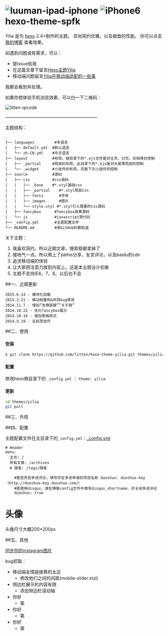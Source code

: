 ![luuman-ipad-iphone](https://raw.githubusercontent.com/luuman/luuman.github.io/master/img/luuman-ipad-iphone.jpg)
![iPhone6](https://raw.githubusercontent.com/luuman/luuman.github.io/master/img/iPhone6-mockup.jpg)
hexo-theme-spfk
================

Yilia 是为 [hexo](https://github.com/tommy351/hexo) 2.4+制作的主题。
崇尚简约优雅，以及极致的性能。 你可以点击 [我的博客](http://litten.github.io/) 查看效果。           
 
如遇到问题或有需求，可以：
* 提issue给我
* 在这篇文章下留言[Hexo主题Yilia](http://litten.github.io/2014/08/31/hexo-theme-yilia/)
* 移动端问题留言[Yilia在移动端适配的一些事](http://litten.github.io/2015/02/23/yilia-on-mobile/)

我都会看到并处理。

如果你想体验手机浏览效果，可以扫一下二维码：

![litten-qrcode](https://cloud.githubusercontent.com/assets/2024949/6349328/51a067fe-bc64-11e4-881c-f68050c50c28.png)

—————————————————————

主题结构：

    .
    ├── languages         #多语言
    |   ├── default.yml  #默认语言
    |   └── zh-CN.yml    #中文语言
    ├── layout           #布局，根目录下的*.ejs文件是对主页，分页，存档等的控制
    |   ├── _partial     #局部的布局，此目录下的*.ejs是对头尾等局部的控制
    |   └── _widget      #小挂件的布局，页面下方小挂件的控制
    ├── source           #源码
    |   ├── css          #css源码 
    |   |   ├── _base    #*.styl基础css
    |   |   ├── _partial    #*.styl局部css
    |   |   ├── fonts       #字体
    |   |   ├── images      #图片
    |   |   └── style.styl #*.styl引入需要的css源码
    |   ├── fancybox      #fancybox效果源码
    |   └── js            #javascript源代码
    ├── _config.yml       #主题配置文件
    └── README.md         #用GitHub的都知道

关于主题：

1. 我喜欢简约。所以近期文章，搜索框都拿掉了    
2. 接地气一点。所以用上了jiathis分享，友言评论，以及baidu的cdn       
3. 追求移动端的体验
3. 让大家把注意力放到内容上。这是本主题设计初衷      
4. 主题不支持IE6，7，8。以后也不会        

##一、近期更新

    2015.6.14 - 模块化加载
    2015.2.21 - 移动侧重构&布局bug修改
    2014.11.7 - 增加“友情链接”“关于我”               
    2014.10.22 - 优化fancybox展示               
    2014.10.16 - 增加表格样式                 
    2014.9.19 - 云标签挂件                 

##二、使用

#### 安装

``` bash
$ git clone https://github.com/litten/hexo-theme-yilia.git themes/yilia
```

#### 配置

修改hexo根目录下的 `_config.yml` ： `theme: yilia`

#### 更新

``` bash
cd themes/yilia
git pull
```

##三、外观


##四、配置

主题配置文件在主目录下的`_config.yml`：[_config.yml](http://luuman.github.io/2015/12/21/GitHub+Hexo/)   

```
# Header
menu:
  主页: /
  所有文章: /archives
  # 随笔: /tags/随笔

    #是否开启多说评论，填写你在多说申请的项目名称 duoshuo: duoshuo-key（http://duoshuo-key.duoshuo.com/）
    #若使用disqus，请在博客config文件中填写disqus_shortname，并关闭多说评论
    duoshuo: true

```
# 头像
 头像尺寸大概200*200px

##五、其他

[同步你的instagram图片](https://github.com/litten/hexo-theme-yilia/wiki/%E5%90%8C%E6%AD%A5%E4%BD%A0%E7%9A%84instagram%E5%9B%BE%E7%89%87)



bug抓取：

* 移动端友情链接靠的太近
    * 修改他们之间的间距(mobile-slider.styl)
* 侧边栏展示的内容有限
    * 添加侧边栏滚动轴
 * 你好
    * 第
* 你好
    * 第
* 你好
    * 第
